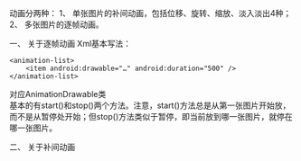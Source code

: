 动画分两种：
1、	单张图片的补间动画，包括位移、旋转、缩放、淡入淡出4种；
2、	多张图片的逐帧动画。

一、	关于逐帧动画
    Xml基本写法：
    
    <animation-list>
        <item android:drawable="…" android:duration="500" />
    </animation-list>
    
对应AnimationDrawable类<br>
基本的有start()和stop()两个方法。注意，start()方法总是从第一张图片开始放，而不是从暂停处开始；但stop()方法类似于暂停，即当前放到哪一张图片，就停在哪一张图片。

二、	关于补间动画


